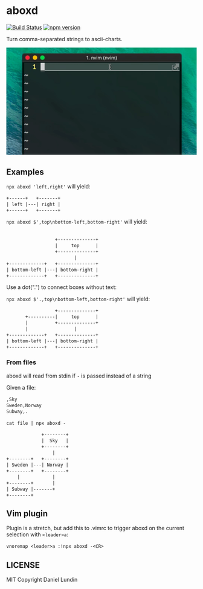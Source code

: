 # aboxd
[![Build Status](https://travis-ci.org/daniel-lundin/aboxd.svg?branch=master)](https://travis-ci.org/daniel-lundin/aboxd)
[![npm version](https://badge.fury.io/js/aboxd.svg)](https://badge.fury.io/js/aboxd)

Turn comma-separated strings to ascii-charts.

![img](assets/aboxd.gif)

## Examples

`npx aboxd 'left,right'` will yield:

```
+------+   +-------+
| left |---| right |
+------+   +-------+
```

`npx aboxd $',top\nbottom-left,bottom-right'` will yield:

```

                  +--------------+
                  |     top      |
                  +--------------+
                         |           
+-------------+   +--------------+
| bottom-left |---| bottom-right |
+-------------+   +--------------+
```

Use a dot(".") to connect boxes without text:

`npx aboxd $'.,top\nbottom-left,bottom-right'` will yield:

```
                  +--------------+
       +----------|     top      |
       |          +--------------+
       |                 |           
+-------------+   +--------------+
| bottom-left |---| bottom-right |
+-------------+   +--------------+
```

### From files

aboxd will read from stdin if `-` is passed instead of a string

Given a file:

```
,Sky
Sweden,Norway
Subway,.
```

`cat file | npx aboxd -`

```
             +--------+
             |  Sky   |
             +--------+
                 |        
+--------+   +--------+
| Sweden |---| Norway |
+--------+   +--------+
    |            |        
+--------+       |     
| Subway |-------+     
+--------+             
```

## Vim plugin

Plugin is a stretch, but add this to .vimrc to trigger aboxd on the current selection with `<leader>a`:

```
vnoremap <leader>a :!npx aboxd -<CR>
```

## LICENSE

MIT Copyright Daniel Lundin
